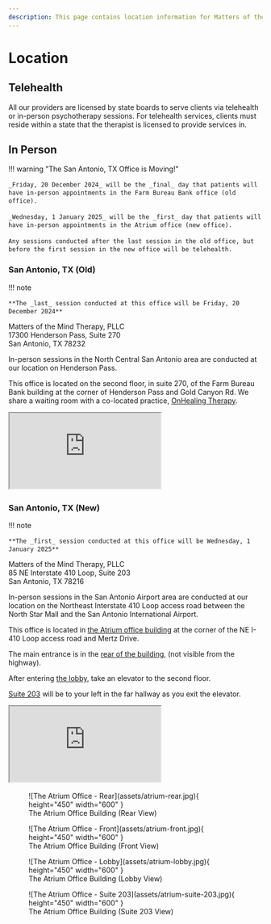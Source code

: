```yaml
---
description: This page contains location information for Matters of the Mind Therapy, PLLC.
---
```


# Location

## Telehealth

All our providers are licensed by state boards to serve clients via telehealth or in-person psychotherapy sessions.
For telehealth services, clients must reside within a state that the therapist is licensed to provide services in.

## In Person

!!! warning "The San Antonio, TX Office is Moving!"

    _Friday, 20 December 2024_ will be the _final_ day that patients will have in-person appointments in the Farm Bureau Bank office (old office).

    _Wednesday, 1 January 2025_ will be the _first_ day that patients will have in-person appointments in the Atrium office (new office).

    Any sessions conducted after the last session in the old office, but before the first session in the new office will be telehealth.

### San Antonio, TX (Old)

!!! note

    **The _last_ session conducted at this office will be Friday, 20 December 2024**

Matters of the Mind Therapy, PLLC  
17300 Henderson Pass, Suite 270  
San Antonio, TX 78232

In-person sessions in the North Central San Antonio area are conducted at our location on Henderson Pass.

This office is located on the second floor, in suite 270, of the Farm Bureau Bank building at the corner of Henderson Pass and Gold Canyon Rd. We share a waiting room with a co-located practice, [OnHealing Therapy](https://www.onhealingtherapy.com/).

<div class="google-map">
  <iframe 
     title="Google Map, Farm Bureau Bank"
     src="https://www.google.com/maps/embed?pb=!1m18!1m12!1m3!1d10188.64336464941!2d-98.4611416636826!3d29.603303374315395!2m3!1f0!2f0!3f0!3m2!1i1024!2i768!4f13.1!3m3!1m2!1s0x865c8a225593e1a1%3A0xa8e7e45a627244eb!2s17300%20Henderson%20Pass%2C%20San%20Antonio%2C%20TX%2078232!5e1!3m2!1sen!2sus!4v1689196801600!5m2!1sen!2sus"
     style="border:3;"
     allowfullscreen=""
     loading="lazy"
     referrerpolicy="no-referrer-when-downgrade">
  </iframe>
</div>

### San Antonio, TX (New)

!!! note

    **The _first_ session conducted at this office will be Wednesday, 1 January 2025**

Matters of the Mind Therapy, PLLC  
85 NE Interstate 410 Loop, Suite 203  
San Antonio, TX 78216

In-person sessions in the San Antonio Airport area are conducted at our location on the Northeast Interstate 410 Loop access road between the North Star Mall and the San Antonio International Airport.

This office is located in [the Atrium office building](assets/atrium-front.jpg) at the corner of the NE I-410 Loop access road and Mertz Drive.

The main entrance is in the [rear of the building](assets/atrium-rear.jpg), (not visible from the highway).

After entering [the lobby](assets/atrium-lobby.jpg), take an elevator to the second floor.

[Suite 203](assets/atrium-suite-203.jpg) will be to your left in the far hallway as you exit the elevator.

<div class="google-map">
  <iframe
    title="Google Map, The Atrium"
    src="https://www.google.com/maps/embed?pb=!1m18!1m12!1m3!1d2762.2643836096895!2d-98.48685455404342!3d29.521322167498823!2m3!1f0!2f0!3f0!3m2!1i1024!2i768!4f13.1!3m3!1m2!1s0x865c6001075d2035%3A0x2ec6136e150155df!2sThe%20Atrium!5e1!3m2!1sen!2sus!4v1730821661868!5m2!1sen!2sus"
    style="border:3;"
    allowfullscreen=""
    loading="lazy"
    referrerpolicy="no-referrer-when-downgrade">
  </iframe>
</div>

<figure markdown>
  ![The Atrium Office - Rear](assets/atrium-rear.jpg){ height="450" width="600" }
  <figcaption>The Atrium Office Building (Rear View)</figcaption>
</figure>

<figure markdown>
  ![The Atrium Office - Front](assets/atrium-front.jpg){ height="450" width="600" }
  <figcaption>The Atrium Office Building (Front View)</figcaption>
</figure>

<figure markdown>
  ![The Atrium Office - Lobby](assets/atrium-lobby.jpg){ height="450" width="600" }
  <figcaption>The Atrium Office Building (Lobby View)</figcaption>
</figure>

<figure markdown>
  ![The Atrium Office - Suite 203](assets/atrium-suite-203.jpg){ height="450" width="600" }
  <figcaption>The Atrium Office Building (Suite 203 View)</figcaption>
</figure>

